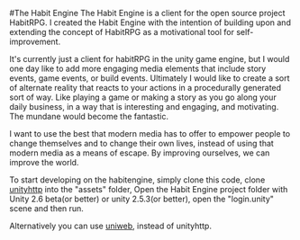 #The Habit Engine
The Habit Engine is a client for the open source project HabitRPG.  I created the Habit Engine with the intention of building upon and extending the concept of HabitRPG as a motivational tool for self-improvement. 

It's currently just a client for habitRPG in the unity game engine, but I would one day like to add more engaging media elements that include story events, game events, or build events.  Ultimately I would like to create a sort of alternate reality that reacts to your actions in a procedurally generated sort of way.  Like playing a game or making a story as you go along your daily business, in a way that is interesting and engaging, and motivating.  The mundane would become the fantastic.

I want to use the best that modern media has to offer to empower people to change themselves and to change their own lives, instead of using that modern media as a means of escape.  By improving ourselves, we can improve the world.

To start developing on the habitengine, simply clone this code, clone [unityhttp](https://github.com/andyburke/UnityHTTP) into the "assets" folder,  Open the Habit Engine project folder with Unity 2.6 beta(or better) or unity 2.5.3(or better), open the "login.unity" scene and then run.

Alternatively you can use [uniweb](http://u3d.as/content/different-methods/uni-web/1Cw), instead of unityhttp.
